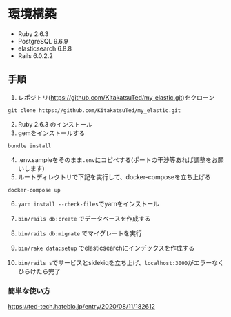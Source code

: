 # 環境構築
- Ruby 2.6.3
- PostgreSQL 9.6.9
- elasticsearch 6.8.8
- Rails 6.0.2.2

## 手順
1. レポジトリ(https://github.com/KitakatsuTed/my_elastic.git)をクローン

`git clone https://github.com/KitakatsuTed/my_elastic.git`

2. Ruby 2.6.3 のインストール
3. gemをインストールする

`bundle install`

4. .env.sampleをそのまま`.env`にコピペする(ポートの干渉等あれば調整をお願いします)
5. ルートディレクトリで下記を実行して、docker-composeを立ち上げる

`docker-compose up`

6. `yarn install --check-files`でyarnをインストール

7. `bin/rails db:create` でデータベースを作成する
8. `bin/rails db:migrate` でマイグレートを実行
9. `bin/rake data:setup` でelasticsearchにインデックスを作成する
10. `bin/rails s`でサービスとsidekiqを立ち上げ、`localhost:3000`がエラーなくひらけたら完了

### 簡単な使い方
https://ted-tech.hateblo.jp/entry/2020/08/11/182612

